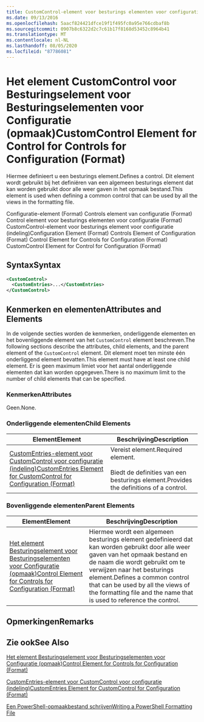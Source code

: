 ```yaml
---
title: CustomControl-element voor besturings elementen voor configuratie (indeling) | Microsoft Docs
ms.date: 09/13/2016
ms.openlocfilehash: 5aacf824421dfce19f1f495fc0a95e766cdbaf8b
ms.sourcegitcommit: 0907b8c6322d2c7c61b17f8168d53452c8964b41
ms.translationtype: MT
ms.contentlocale: nl-NL
ms.lasthandoff: 08/05/2020
ms.locfileid: "87786081"
---
```

# <a name="customcontrol-element-for-control-for-controls-for-configuration-format"></a><span data-ttu-id="57201-102">Het element CustomControl voor Besturingselement voor Besturingselementen voor Configuratie (opmaak)</span><span class="sxs-lookup"><span data-stu-id="57201-102">CustomControl Element for Control for Controls for Configuration (Format)</span></span>

<span data-ttu-id="57201-103">Hiermee definieert u een besturings element.</span><span class="sxs-lookup"><span data-stu-id="57201-103">Defines a control.</span></span> <span data-ttu-id="57201-104">Dit element wordt gebruikt bij het definiëren van een algemeen besturings element dat kan worden gebruikt door alle weer gaven in het opmaak bestand.</span><span class="sxs-lookup"><span data-stu-id="57201-104">This element is used when defining a common control that can be used by all the views in the formatting file.</span></span>

<span data-ttu-id="57201-105">Configuratie-element (Format) Controls element van configuratie (Format) Control element voor besturings elementen voor configuratie (Format) CustomControl-element voor besturings element voor configuratie (indeling)</span><span class="sxs-lookup"><span data-stu-id="57201-105">Configuration Element (Format) Controls Element of Configuration (Format) Control Element for Controls for Configuration (Format) CustomControl Element for Control for Configuration (Format)</span></span>

## <a name="syntax"></a><span data-ttu-id="57201-106">Syntax</span><span class="sxs-lookup"><span data-stu-id="57201-106">Syntax</span></span>

```xml
<CustomControl>
  <CustomEntries>...</CustomEntries>
</CustomControl>
```

## <a name="attributes-and-elements"></a><span data-ttu-id="57201-107">Kenmerken en elementen</span><span class="sxs-lookup"><span data-stu-id="57201-107">Attributes and Elements</span></span>

<span data-ttu-id="57201-108">In de volgende secties worden de kenmerken, onderliggende elementen en het bovenliggende element van het `CustomControl` element beschreven.</span><span class="sxs-lookup"><span data-stu-id="57201-108">The following sections describe the attributes, child elements, and the parent element of the `CustomControl` element.</span></span> <span data-ttu-id="57201-109">Dit element moet ten minste één onderliggend element bevatten.</span><span class="sxs-lookup"><span data-stu-id="57201-109">This element must have at least one child element.</span></span> <span data-ttu-id="57201-110">Er is geen maximum limiet voor het aantal onderliggende elementen dat kan worden opgegeven.</span><span class="sxs-lookup"><span data-stu-id="57201-110">There is no maximum limit to the number of child elements that can be specified.</span></span>

### <a name="attributes"></a><span data-ttu-id="57201-111">Kenmerken</span><span class="sxs-lookup"><span data-stu-id="57201-111">Attributes</span></span>

<span data-ttu-id="57201-112">Geen.</span><span class="sxs-lookup"><span data-stu-id="57201-112">None.</span></span>

### <a name="child-elements"></a><span data-ttu-id="57201-113">Onderliggende elementen</span><span class="sxs-lookup"><span data-stu-id="57201-113">Child Elements</span></span>

|<span data-ttu-id="57201-114">Element</span><span class="sxs-lookup"><span data-stu-id="57201-114">Element</span></span>|<span data-ttu-id="57201-115">Beschrijving</span><span class="sxs-lookup"><span data-stu-id="57201-115">Description</span></span>|
|-------------|-----------------|
|[<span data-ttu-id="57201-116">CustomEntries-element voor CustomControl voor configuratie (indeling)</span><span class="sxs-lookup"><span data-stu-id="57201-116">CustomEntries Element for CustomControl for Configuration (Format)</span></span>](./customentries-element-for-customcontrol-for-controls-for-configuration-format.md)|<span data-ttu-id="57201-117">Vereist element.</span><span class="sxs-lookup"><span data-stu-id="57201-117">Required element.</span></span><br /><br /> <span data-ttu-id="57201-118">Biedt de definities van een besturings element.</span><span class="sxs-lookup"><span data-stu-id="57201-118">Provides the definitions of a control.</span></span>|

### <a name="parent-elements"></a><span data-ttu-id="57201-119">Bovenliggende elementen</span><span class="sxs-lookup"><span data-stu-id="57201-119">Parent Elements</span></span>

|<span data-ttu-id="57201-120">Element</span><span class="sxs-lookup"><span data-stu-id="57201-120">Element</span></span>|<span data-ttu-id="57201-121">Beschrijving</span><span class="sxs-lookup"><span data-stu-id="57201-121">Description</span></span>|
|-------------|-----------------|
|[<span data-ttu-id="57201-122">Het element Besturingselement voor Besturingselementen voor Configuratie (opmaak)</span><span class="sxs-lookup"><span data-stu-id="57201-122">Control Element for Controls for Configuration (Format)</span></span>](./control-element-for-controls-for-configuration-format.md)|<span data-ttu-id="57201-123">Hiermee wordt een algemeen besturings element gedefinieerd dat kan worden gebruikt door alle weer gaven van het opmaak bestand en de naam die wordt gebruikt om te verwijzen naar het besturings element.</span><span class="sxs-lookup"><span data-stu-id="57201-123">Defines a common control that can be used by all the views of the formatting file and the name that is used to reference the control.</span></span>|

## <a name="remarks"></a><span data-ttu-id="57201-124">Opmerkingen</span><span class="sxs-lookup"><span data-stu-id="57201-124">Remarks</span></span>

## <a name="see-also"></a><span data-ttu-id="57201-125">Zie ook</span><span class="sxs-lookup"><span data-stu-id="57201-125">See Also</span></span>

[<span data-ttu-id="57201-126">Het element Besturingselement voor Besturingselementen voor Configuratie (opmaak)</span><span class="sxs-lookup"><span data-stu-id="57201-126">Control Element for Controls for Configuration (Format)</span></span>](./control-element-for-controls-for-configuration-format.md)

[<span data-ttu-id="57201-127">CustomEntries-element voor CustomControl voor configuratie (indeling)</span><span class="sxs-lookup"><span data-stu-id="57201-127">CustomEntries Element for CustomControl for Configuration (Format)</span></span>](./customentries-element-for-customcontrol-for-controls-for-configuration-format.md)

[<span data-ttu-id="57201-128">Een PowerShell-opmaakbestand schrijven</span><span class="sxs-lookup"><span data-stu-id="57201-128">Writing a PowerShell Formatting File</span></span>](./writing-a-powershell-formatting-file.md)
